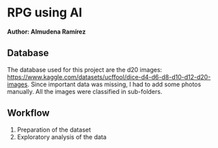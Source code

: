 # RPG using AI
<b>Author: Almudena Ramírez</b>

## Database
The database used for this project are the d20 images: https://www.kaggle.com/datasets/ucffool/dice-d4-d6-d8-d10-d12-d20-images. Since important data was missing, I had to add some photos manually. All the images were classified in sub-folders.

## Workflow
1. Preparation of the dataset
2. Exploratory analysis of the data
